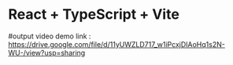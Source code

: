 # React + TypeScript + Vite



#output video demo link :
https://drive.google.com/file/d/11yUWZLD717_w1iPcxjDIAoHq1s2N-WU-/view?usp=sharing
